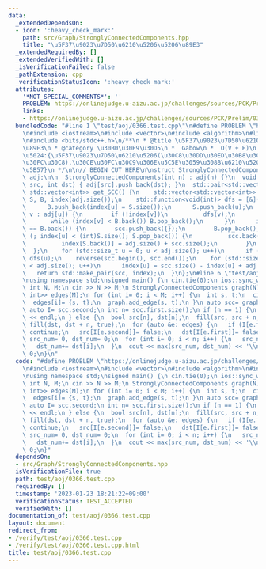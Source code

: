 ```yaml
---
data:
  _extendedDependsOn:
  - icon: ':heavy_check_mark:'
    path: src/Graph/StronglyConnectedComponents.hpp
    title: "\u5F37\u9023\u7D50\u6210\u5206\u5206\u89E3"
  _extendedRequiredBy: []
  _extendedVerifiedWith: []
  _isVerificationFailed: false
  _pathExtension: cpp
  _verificationStatusIcon: ':heavy_check_mark:'
  attributes:
    '*NOT_SPECIAL_COMMENTS*': ''
    PROBLEM: https://onlinejudge.u-aizu.ac.jp/challenges/sources/PCK/Prelim/0366
    links:
    - https://onlinejudge.u-aizu.ac.jp/challenges/sources/PCK/Prelim/0366
  bundledCode: "#line 1 \"test/aoj/0366.test.cpp\"\n#define PROBLEM \"https://onlinejudge.u-aizu.ac.jp/challenges/sources/PCK/Prelim/0366\"\
    \n#include <iostream>\n#include <vector>\n#include <algorithm>\n#line 2 \"src/Graph/StronglyConnectedComponents.hpp\"\
    \n#include <bits/stdc++.h>\n/**\n * @title \u5F37\u9023\u7D50\u6210\u5206\u5206\
    \u89E3\n * @category \u30B0\u30E9\u30D5\n *  Gabow\n *  O(V + E)\n *  \u8FD4\u308A\
    \u5024:{\u5F37\u9023\u7D50\u6210\u5206(\u30C8\u30DD\u30ED\u30B8\u30AB\u30EB\u30BD\
    \u30FC\u30C8),\u30CE\u30FC\u30C9\u306E\u5C5E\u3059\u308B\u6210\u5206\u306E\u6DFB\
    \u5B57}\n */\n\n// BEGIN CUT HERE\n\nstruct StronglyConnectedComponents {\n  std::vector<std::vector<int>>\
    \ adj;\n\n  StronglyConnectedComponents(int n) : adj(n) {}\n  void add_edge(int\
    \ src, int dst) { adj[src].push_back(dst); }\n  std::pair<std::vector<std::vector<int>>,\
    \ std::vector<int>> get_SCC() {\n    std::vector<std::vector<int>> scc;\n    std::vector<int>\
    \ S, B, index(adj.size());\n    std::function<void(int)> dfs = [&](int u) {\n\
    \      B.push_back(index[u] = S.size());\n      S.push_back(u);\n      for (int\
    \ v : adj[u]) {\n        if (!index[v])\n          dfs(v);\n        else\n   \
    \       while (index[v] < B.back()) B.pop_back();\n      }\n      if (index[u]\
    \ == B.back()) {\n        scc.push_back({});\n        B.pop_back();\n        for\
    \ (; index[u] < (int)S.size(); S.pop_back()) {\n          scc.back().push_back(S.back());\n\
    \          index[S.back()] = adj.size() + scc.size();\n        }\n      }\n  \
    \  };\n    for (std::size_t u = 0; u < adj.size(); u++)\n      if (!index[u])\
    \ dfs(u);\n    reverse(scc.begin(), scc.end());\n    for (std::size_t u = 0; u\
    \ < adj.size(); u++)\n      index[u] = scc.size() - index[u] + adj.size();\n \
    \   return std::make_pair(scc, index);\n  }\n};\n#line 6 \"test/aoj/0366.test.cpp\"\
    \nusing namespace std;\nsigned main() {\n cin.tie(0);\n ios::sync_with_stdio(0);\n\
    \ int N, M;\n cin >> N >> M;\n StronglyConnectedComponents graph(N);\n vector<pair<int,\
    \ int>> edges(M);\n for (int i= 0; i < M; i++) {\n  int s, t;\n  cin >> s >> t;\n\
    \  edges[i]= {s, t};\n  graph.add_edge(s, t);\n }\n auto scc= graph.get_SCC();\n\
    \ auto I= scc.second;\n int n= scc.first.size();\n if (n == 1) {\n  cout << 0\
    \ << endl;\n } else {\n  bool src[n], dst[n];\n  fill(src, src + n, true);\n \
    \ fill(dst, dst + n, true);\n  for (auto &e: edges) {\n   if (I[e.first] == I[e.second])\
    \ continue;\n   src[I[e.second]]= false;\n   dst[I[e.first]]= false;\n  }\n  int\
    \ src_num= 0, dst_num= 0;\n  for (int i= 0; i < n; i++) {\n   src_num+= src[i];\n\
    \   dst_num+= dst[i];\n  }\n  cout << max(src_num, dst_num) << '\\n';\n }\n return\
    \ 0;\n}\n"
  code: "#define PROBLEM \"https://onlinejudge.u-aizu.ac.jp/challenges/sources/PCK/Prelim/0366\"\
    \n#include <iostream>\n#include <vector>\n#include <algorithm>\n#include \"src/Graph/StronglyConnectedComponents.hpp\"\
    \nusing namespace std;\nsigned main() {\n cin.tie(0);\n ios::sync_with_stdio(0);\n\
    \ int N, M;\n cin >> N >> M;\n StronglyConnectedComponents graph(N);\n vector<pair<int,\
    \ int>> edges(M);\n for (int i= 0; i < M; i++) {\n  int s, t;\n  cin >> s >> t;\n\
    \  edges[i]= {s, t};\n  graph.add_edge(s, t);\n }\n auto scc= graph.get_SCC();\n\
    \ auto I= scc.second;\n int n= scc.first.size();\n if (n == 1) {\n  cout << 0\
    \ << endl;\n } else {\n  bool src[n], dst[n];\n  fill(src, src + n, true);\n \
    \ fill(dst, dst + n, true);\n  for (auto &e: edges) {\n   if (I[e.first] == I[e.second])\
    \ continue;\n   src[I[e.second]]= false;\n   dst[I[e.first]]= false;\n  }\n  int\
    \ src_num= 0, dst_num= 0;\n  for (int i= 0; i < n; i++) {\n   src_num+= src[i];\n\
    \   dst_num+= dst[i];\n  }\n  cout << max(src_num, dst_num) << '\\n';\n }\n return\
    \ 0;\n}"
  dependsOn:
  - src/Graph/StronglyConnectedComponents.hpp
  isVerificationFile: true
  path: test/aoj/0366.test.cpp
  requiredBy: []
  timestamp: '2023-01-23 18:21:22+09:00'
  verificationStatus: TEST_ACCEPTED
  verifiedWith: []
documentation_of: test/aoj/0366.test.cpp
layout: document
redirect_from:
- /verify/test/aoj/0366.test.cpp
- /verify/test/aoj/0366.test.cpp.html
title: test/aoj/0366.test.cpp
---
```

